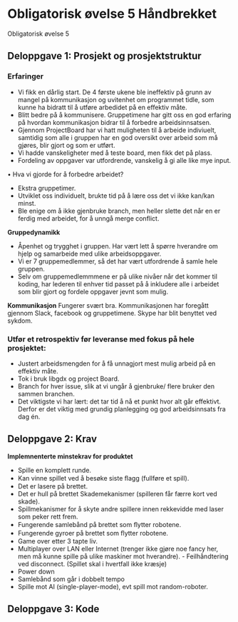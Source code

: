 # Obligatorisk øvelse 5 Håndbrekket

Obligatorisk øvelse 5
## Deloppgave 1: Prosjekt og prosjektstruktur

### Erfaringer

 - Vi fikk en dårlig start. De 4 første ukene ble ineffektiv på grunn av mangel på kommunikasjon og uvitenhet om programmet tidle, som      kunne ha bidratt til å utføre arbedidet på en effektiv måte.
 - Blitt bedre på å kommunisere. Gruppetimene har gitt oss en god erfaring på hvordan kommunikasjon bidrar til å forbedre                  arbeidsinnsatsen.  
 - Gjennom ProjectBoard har vi hatt muligheten til å arbeide indiviuelt, samtidig som alle i gruppen har en god oversikt over arbeid som    må gjøres, blir gjort og som er utført.  
 - Vi hadde vanskeligheter med å teste board, men fikk det på plass. 
 - Fordeling av oppgaver var utfordrende, vanskelig å gi alle like mye input. 
	
• Hva vi gjorde for å forbedre arbeidet? 
- Ekstra gruppetimer. 
- Utviklet oss individuelt, brukte tid på å lære oss det vi ikke kan/kan minst.  
 - Ble enige om å ikke gjenbruke branch, men heller slette det når en er ferdig med arbeidet, for å unngå merge conflict. 


**Gruppedynamikk**
- Åpenhet og trygghet i gruppen. Har vært lett å spørre hverandre om hjelp og samarbeide med ulike arbeidsoppgaver. 
- Vi er 7 gruppemedlemmer, så det har vært utfordrende å samle hele gruppen. 
- Selv om gruppemedlemmmene er på ulike nivåer når det kommer til koding, har lederen til enhver tid passet på å inkludere alle  i arbeidet som blir gjort og fordele oppgaver jevnt som mulig. 

**Kommunikasjon**
  Fungerer svært bra. Kommunikasjonen har foregått gjennom Slack, facebook og gruppetimene. Skype har blit benyttet ved sykdom.

### Utfør et retrospektiv før leveranse med fokus på hele prosjektet:

  - Justert arbeidsmengden for å få unnagjort mest mulig arbeid på en effektiv måte. 
  - Tok i bruk libgdx og project Board.
  - Branch for hver issue, slik at vi ungår å gjenbruke/ flere bruker den sammen branchen. 
  - Det viktigste vi har lært: det tar tid å nå et punkt hvor alt går effektivt. Derfor er det viktig med grundig planlegging og god        arbeidsinnsats fra dag én.





## Deloppgave 2: Krav

**Implemnenterte minstekrav for produktet**
  - Spille en komplett runde.
  - Kan vinne spillet ved å besøke siste ﬂagg (fullføre et spill).
  - Det er lasere på brettet.
  - Det er hull på brettet Skademekanismer (spilleren får færre kort ved skade).
  - Spillmekanismer for å skyte andre spillere innen rekkevidde med laser som peker rett frem.
  - Fungerende samlebånd på brettet som ﬂytter robotene. 
  - Fungerende gyroer på brettet som ﬂytter robotene.
  - Game over etter 3 tapte liv.
  - Multiplayer over LAN eller Internet (trenger ikke gjøre noe fancy her, men må kunne spille på ulike maskiner mot hverandre).           - Feilhåndtering ved disconnect. (Spillet skal i hvertfall ikke kræsje)
  - Power down
  - Samlebånd som går i dobbelt tempo 
  - Spille mot AI (single-player-mode), evt spill mot random-roboter.




## Deloppgave 3: Kode
